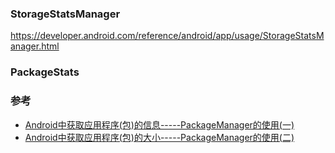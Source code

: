 ### StorageStatsManager

https://developer.android.com/reference/android/app/usage/StorageStatsManager.html

### PackageStats


### 参考

* [Android中获取应用程序(包)的信息-----PackageManager的使用(一)](http://blog.csdn.net/qinjuning/article/details/6867806)
* [ Android中获取应用程序(包)的大小-----PackageManager的使用(二)](http://blog.csdn.net/qinjuning/article/details/6892054)

